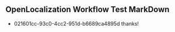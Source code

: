 ## OpenLocalization Workflow Test MarkDown
* 021601cc-93c0-4cc2-951d-b6689ca4895d thanks!

<!--HONumber=Sep16_HO1-->


